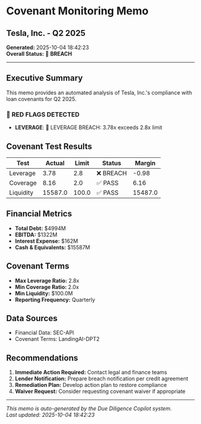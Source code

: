 # Covenant Monitoring Memo
## Tesla, Inc. - Q2 2025

**Generated:** 2025-10-04 18:42:23  
**Overall Status:** 🔴 **BREACH**

---

## Executive Summary

This memo provides an automated analysis of Tesla, Inc.'s compliance with loan covenants for Q2 2025.

### 🚨 RED FLAGS DETECTED

- **LEVERAGE**: 🚨 LEVERAGE BREACH: 3.78x exceeds 2.8x limit

## Covenant Test Results

| Test | Actual | Limit | Status | Margin |
|------|--------|-------|--------|--------|
| Leverage | 3.78 | 2.8 | ❌ BREACH | -0.98 |
| Coverage | 8.16 | 2.0 | ✅ PASS | 6.16 |
| Liquidity | 15587.0 | 100.0 | ✅ PASS | 15487.0 |


## Financial Metrics

- **Total Debt:** $4994M
- **EBITDA:** $1322M
- **Interest Expense:** $162M
- **Cash & Equivalents:** $15587M

## Covenant Terms

- **Max Leverage Ratio:** 2.8x
- **Min Coverage Ratio:** 2.0x
- **Min Liquidity:** $100.0M
- **Reporting Frequency:** Quarterly

## Data Sources

- Financial Data: SEC-API
- Covenant Terms: LandingAI-DPT2

## Recommendations


1. **Immediate Action Required:** Contact legal and finance teams
2. **Lender Notification:** Prepare breach notification per credit agreement
3. **Remediation Plan:** Develop action plan to restore compliance
4. **Waiver Request:** Consider requesting covenant waiver if appropriate


---

*This memo is auto-generated by the Due Diligence Copilot system.*  
*Last updated: 2025-10-04 18:42:23*
